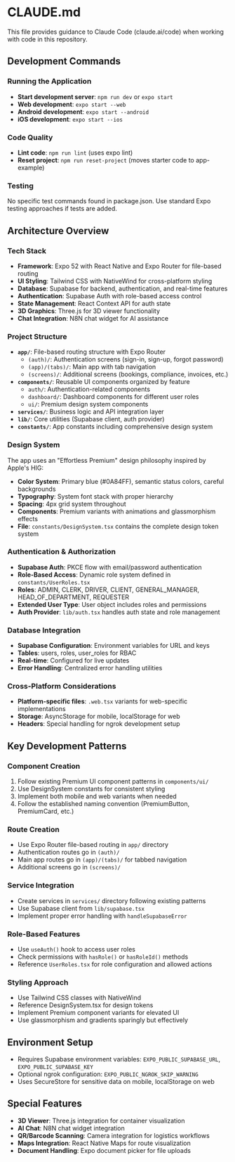 # CLAUDE.md

This file provides guidance to Claude Code (claude.ai/code) when working with code in this repository.

## Development Commands

### Running the Application
- **Start development server**: `npm run dev` or `expo start`
- **Web development**: `expo start --web`
- **Android development**: `expo start --android` 
- **iOS development**: `expo start --ios`

### Code Quality
- **Lint code**: `npm run lint` (uses expo lint)
- **Reset project**: `npm run reset-project` (moves starter code to app-example)

### Testing
No specific test commands found in package.json. Use standard Expo testing approaches if tests are added.

## Architecture Overview

### Tech Stack
- **Framework**: Expo 52 with React Native and Expo Router for file-based routing
- **UI Styling**: Tailwind CSS with NativeWind for cross-platform styling
- **Database**: Supabase for backend, authentication, and real-time features
- **Authentication**: Supabase Auth with role-based access control
- **State Management**: React Context API for auth state
- **3D Graphics**: Three.js for 3D viewer functionality
- **Chat Integration**: N8N chat widget for AI assistance

### Project Structure
- **`app/`**: File-based routing structure with Expo Router
  - `(auth)/`: Authentication screens (sign-in, sign-up, forgot password)
  - `(app)/(tabs)/`: Main app with tab navigation
  - `(screens)/`: Additional screens (bookings, compliance, invoices, etc.)
- **`components/`**: Reusable UI components organized by feature
  - `auth/`: Authentication-related components
  - `dashboard/`: Dashboard components for different user roles
  - `ui/`: Premium design system components
- **`services/`**: Business logic and API integration layer
- **`lib/`**: Core utilities (Supabase client, auth provider)
- **`constants/`**: App constants including comprehensive design system

### Design System
The app uses an "Effortless Premium" design philosophy inspired by Apple's HIG:
- **Color System**: Primary blue (#0A84FF), semantic status colors, careful backgrounds
- **Typography**: System font stack with proper hierarchy
- **Spacing**: 4px grid system throughout
- **Components**: Premium variants with animations and glassmorphism effects
- **File**: `constants/DesignSystem.tsx` contains the complete design token system

### Authentication & Authorization
- **Supabase Auth**: PKCE flow with email/password authentication
- **Role-Based Access**: Dynamic role system defined in `constants/UserRoles.tsx`
- **Roles**: ADMIN, CLERK, DRIVER, CLIENT, GENERAL_MANAGER, HEAD_OF_DEPARTMENT, REQUESTER
- **Extended User Type**: User object includes roles and permissions
- **Auth Provider**: `lib/auth.tsx` handles auth state and role management

### Database Integration
- **Supabase Configuration**: Environment variables for URL and keys
- **Tables**: users, roles, user_roles for RBAC
- **Real-time**: Configured for live updates
- **Error Handling**: Centralized error handling utilities

### Cross-Platform Considerations
- **Platform-specific files**: `.web.tsx` variants for web-specific implementations
- **Storage**: AsyncStorage for mobile, localStorage for web
- **Headers**: Special handling for ngrok development setup

## Key Development Patterns

### Component Creation
1. Follow existing Premium UI component patterns in `components/ui/`
2. Use DesignSystem constants for consistent styling
3. Implement both mobile and web variants when needed
4. Follow the established naming convention (PremiumButton, PremiumCard, etc.)

### Route Creation
- Use Expo Router file-based routing in `app/` directory
- Authentication routes go in `(auth)/`
- Main app routes go in `(app)/(tabs)/` for tabbed navigation
- Additional screens go in `(screens)/`

### Service Integration
- Create services in `services/` directory following existing patterns
- Use Supabase client from `lib/supabase.tsx`
- Implement proper error handling with `handleSupabaseError`

### Role-Based Features
- Use `useAuth()` hook to access user roles
- Check permissions with `hasRole()` or `hasRoleId()` methods
- Reference `UserRoles.tsx` for role configuration and allowed actions

### Styling Approach
- Use Tailwind CSS classes with NativeWind
- Reference DesignSystem.tsx for design tokens
- Implement Premium component variants for elevated UI
- Use glassmorphism and gradients sparingly but effectively

## Environment Setup
- Requires Supabase environment variables: `EXPO_PUBLIC_SUPABASE_URL`, `EXPO_PUBLIC_SUPABASE_KEY`
- Optional ngrok configuration: `EXPO_PUBLIC_NGROK_SKIP_WARNING`
- Uses SecureStore for sensitive data on mobile, localStorage on web

## Special Features
- **3D Viewer**: Three.js integration for container visualization
- **AI Chat**: N8N chat widget integration
- **QR/Barcode Scanning**: Camera integration for logistics workflows
- **Maps Integration**: React Native Maps for route visualization
- **Document Handling**: Expo document picker for file uploads